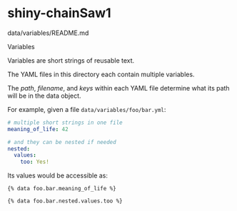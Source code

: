 # shiny-chainSaw1

data/variables/README.md

Variables

Variables are short strings of reusable text.

The YAML files in this directory each contain multiple variables.

The *path*, *filename*, and *keys* within each YAML file determine what its path will be in the data object.

For example, given a file `data/variables/foo/bar.yml`:

```yaml
# multiple short strings in one file
meaning_of_life: 42

# and they can be nested if needed
nested:
  values:
    too: Yes!
```

Its values would be accessible as:

```
{% data foo.bar.meaning_of_life %}

{% data foo.bar.nested.values.too %}
```
